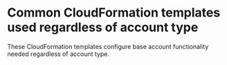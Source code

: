 # Common CloudFormation templates used regardless of account type

These CloudFormation templates configure base account functionality needed regardless of account type.